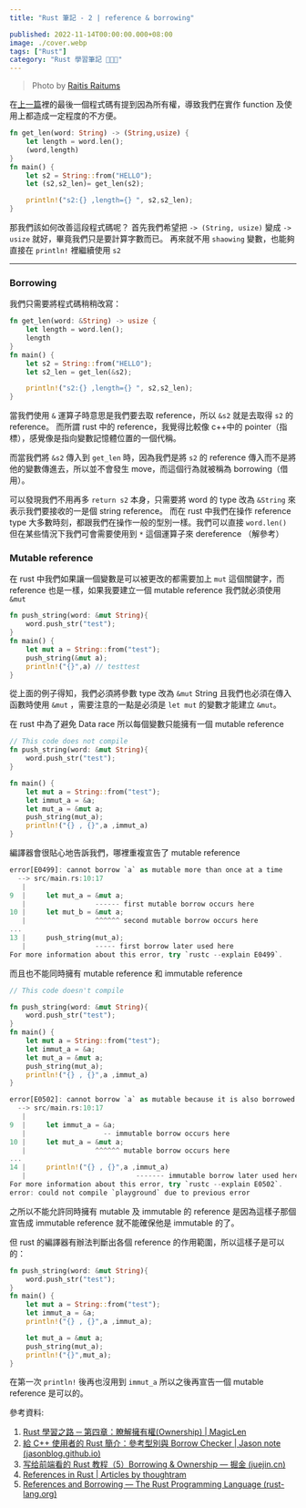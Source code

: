 ```yaml
---
title: "Rust 筆記 - 2 | reference & borrowing"

published: 2022-11-14T00:00:00.000+08:00
image: ./cover.webp
tags: ["Rust"]
category: "Rust 學習筆記 🦀🦀🦀"
---
```


> Photo by [Raitis Raitums](https://www.pexels.com/zh-tw/photo/10009499)

在[上一篇](../2022-10-27/index.md)裡的最後一個程式碼有提到因為所有權，導致我們在實作 function 及使用上都造成一定程度的不方便。

```rust
fn get_len(word: String) -> (String,usize) {
    let length = word.len();
    (word,length)
}
fn main() {
    let s2 = String::from("HELLO");
    let (s2,s2_len)= get_len(s2);

    println!("s2:{} ,length={} ", s2,s2_len);
}
```

那我們該如何改善這段程式碼呢？
首先我們希望把 `-> (String, usize)` 變成 `-> usize` 就好，畢竟我們只是要計算字數而已。
再來就不用 `shaowing` 變數，也能夠直接在 `println!` 裡繼續使用 `s2`

---

### Borrowing

我們只需要將程式碼稍稍改寫：

```rust
fn get_len(word: &String) -> usize {
    let length = word.len();
    length
}
fn main() {
    let s2 = String::from("HELLO");
    let s2_len = get_len(&s2);

    println!("s2:{} ,length={} ", s2,s2_len);
}
```

當我們使用 `&` 運算子時意思是我們要去取 reference，所以 `&s2` 就是去取得 `s2` 的 reference。
而所謂 rust 中的 reference，我覺得比較像 c++中的 pointer（指標），感覺像是指向變數記憶體位置的一個代稱。

而當我們將 `&s2` 傳入到 `get_len` 時，因為我們是將 `s2` 的 reference 傳入而不是將他的變數傳進去，所以並不會發生 move，而這個行為就被稱為 borrowing（借用）。

可以發現我們不用再多 `return s2` 本身，只需要將 word 的 type 改為 `&String` 來表示我們要接收的一是個 string reference。
而在 rust 中我們在操作 reference type 大多數時刻，都跟我們在操作一般的型別一樣。我們可以直接 `word.len()` 但在某些情況下我們可會需要使用到 `*` 這個運算子來 dereference （解參考）

### Mutable reference

在 rust 中我們如果讓一個變數是可以被更改的都需要加上 `mut` 這個關鍵字，而 reference 也是一樣，如果我要建立一個 mutable reference 我們就必須使用 `&mut`

```rust
fn push_string(word: &mut String){
    word.push_str("test");
}
fn main() {
    let mut a = String::from("test");
    push_string(&mut a);
    println!("{}",a) // testtest
}
```

從上面的例子得知，我們必須將參數 type 改為 `&mut` String 且我們也必須在傳入函數時使用 `&mut` ，需要注意的一點是必須是 `let mut` 的變數才能建立 `&mut`。

在 rust 中為了避免 Data race 所以每個變數只能擁有一個 mutable reference

```rust
// This code does not compile
fn push_string(word: &mut String){
    word.push_str("test");
}

fn main() {
    let mut a = String::from("test");
    let immut_a = &a;
    let mut_a = &mut a;
    push_string(mut_a);
    println!("{} , {}",a ,immut_a)
}
```

編譯器會很貼心地告訴我們，哪裡重複宣告了 mutable reference

```rust
error[E0499]: cannot borrow `a` as mutable more than once at a time
  --> src/main.rs:10:17
   |
9  |     let mut_a = &mut a;
   |                 ------ first mutable borrow occurs here
10 |     let mut_b = &mut a;
   |                 ^^^^^^ second mutable borrow occurs here
...
13 |     push_string(mut_a);
   |                 ----- first borrow later used here
For more information about this error, try `rustc --explain E0499`.
```

而且也不能同時擁有 mutable reference 和 immutable reference

```rust
// This code doesn't compile

fn push_string(word: &mut String){
    word.push_str("test");
}
fn main() {
    let mut a = String::from("test");
    let immut_a = &a;
    let mut_a = &mut a;
    push_string(mut_a);
    println!("{} , {}",a ,immut_a)
}
```

```rust
error[E0502]: cannot borrow `a` as mutable because it is also borrowed as immutable
  --> src/main.rs:10:17
   |
9  |     let immut_a = &a;
   |                   -- immutable borrow occurs here
10 |     let mut_a = &mut a;
   |                 ^^^^^^ mutable borrow occurs here
...
14 |     println!("{} , {}",a ,immut_a)
   |                           ------- immutable borrow later used here
For more information about this error, try `rustc --explain E0502`.
error: could not compile `playground` due to previous error
```

之所以不能允許同時擁有 mutable 及 immutable 的 reference 是因為這樣子那個宣告成 immutable reference 就不能確保他是 immutable 的了。

但 rust 的編譯器有辦法判斷出各個 reference 的作用範圍，所以這樣子是可以的：

```rust
fn push_string(word: &mut String){
    word.push_str("test");
}
fn main() {
    let mut a = String::from("test");
    let immut_a = &a;
    println!("{} , {}",a ,immut_a);

    let mut_a = &mut a;
    push_string(mut_a);
    println!("{}",mut_a);
}
```

在第一次 `println!` 後再也沒用到 `immut_a` 所以之後再宣告一個 mutable reference 是可以的。

參考資料:

1. [Rust 學習之路 ─ 第四章：瞭解擁有權(Ownership) | MagicLen](https://magiclen.org/rust-ownership/)
2. [給 C++ 使用者的 Rust 簡介：參考型別與 Borrow Checker | Jason note (jasonblog.github.io)](https://jasonblog.github.io/note/Rust/rust-an-introduction-reference-and-borrow-checker.html)
3. [写给前端看的 Rust 教程（5）Borrowing & Ownership — 掘金 (juejin.cn)](https://juejin.cn/post/7039590802275696676/)
4. [References in Rust | Articles by thoughtram](https://blog.thoughtram.io/references-in-rust/)
5. [References and Borrowing — The Rust Programming Language (rust-lang.org)](https://doc.rust-lang.org/book/ch04-02-references-and-borrowing.html)
